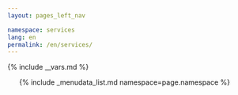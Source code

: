 ```yaml
---
layout: pages_left_nav

namespace: services
lang: en
permalink: /en/services/
---
```


{% include __vars.md %}

<!-- Content starts -->

<ul class="list-unstyled">
  {% include _menudata_list.md namespace=page.namespace %}
</ul>

<!-- Content ends -->